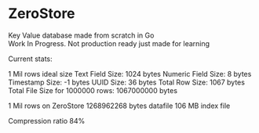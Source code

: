 # ZeroStore

Key Value database made from scratch in Go
<br>
Work In Progress. Not production ready just made for learning

Current stats:

1 Mil rows ideal size
Text Field Size: 1024 bytes
Numeric Field Size: 8 bytes
Timestamp Size: -1 bytes
UUID Size: 36 bytes
Total Row Size: 1067 bytes
Total File Size for 1000000 rows: 1067000000 bytes

1 Mil rows on ZeroStore
1268962268 bytes datafile
106 MB index file

Compression ratio 84%
